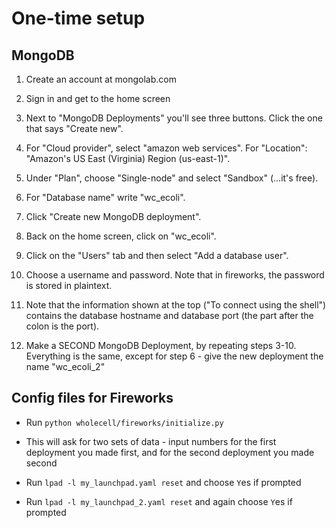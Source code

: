 # One-time setup

## MongoDB

1. Create an account at mongolab.com

2. Sign in and get to the home screen

3. Next to "MongoDB Deployments" you'll see three buttons. Click the one that says "Create new".

4. For "Cloud provider", select "amazon web services".  For "Location": "Amazon's US East (Virginia) Region (us-east-1)".

5. Under "Plan", choose "Single-node" and select "Sandbox" (...it's free).

6. For "Database name" write "wc_ecoli".

7. Click "Create new MongoDB deployment".

8. Back on the home screen, click on "wc_ecoli".

9. Click on the "Users" tab and then select "Add a database user".

10. Choose a username and password.  Note that in fireworks, the password is stored in plaintext.

11. Note that the information shown at the top ("To connect using the shell") contains the database hostname and database port (the part after the colon is the port).

12. Make a SECOND MongoDB Deployment, by repeating steps 3-10. Everything is the same, except for step 6 - give the new deployment the name "wc_ecoli_2"

## Config files for Fireworks

* Run `python wholecell/fireworks/initialize.py`

* This will ask for two sets of data - input numbers for the first deployment you made first, and for the second deployment you made second

* Run `lpad -l my_launchpad.yaml reset` and choose `Y`es if prompted

* Run `lpad -l my_launchpad_2.yaml reset` and again choose `Y`es if prompted